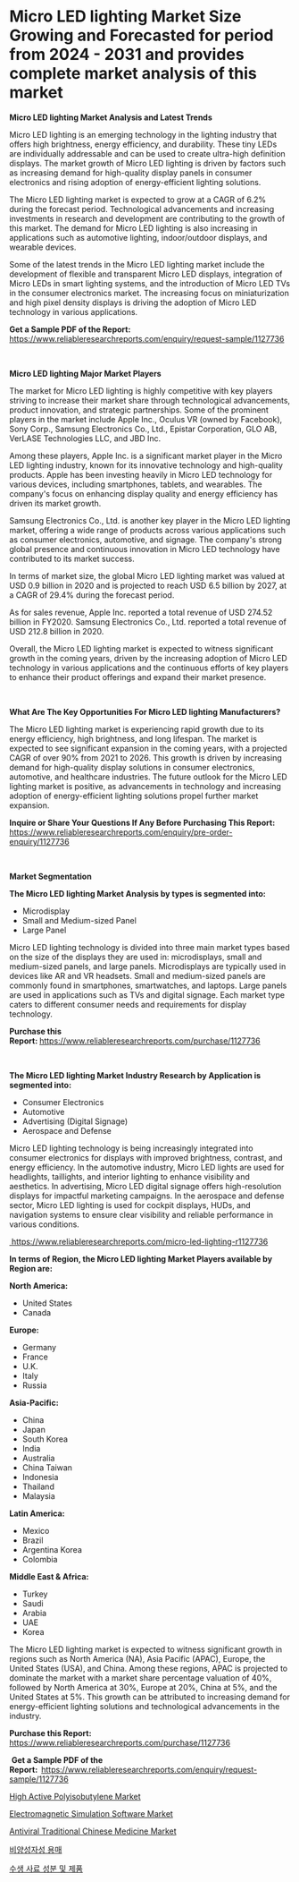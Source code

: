 <p><h1>Micro LED lighting Market Size Growing and Forecasted for period from 2024 - 2031 and provides complete market analysis of this market</h1></p><p><strong>Micro LED lighting Market Analysis and Latest Trends</strong></p>
<p><p>Micro LED lighting is an emerging technology in the lighting industry that offers high brightness, energy efficiency, and durability. These tiny LEDs are individually addressable and can be used to create ultra-high definition displays. The market growth of Micro LED lighting is driven by factors such as increasing demand for high-quality display panels in consumer electronics and rising adoption of energy-efficient lighting solutions.</p><p>The Micro LED lighting market is expected to grow at a CAGR of 6.2% during the forecast period. Technological advancements and increasing investments in research and development are contributing to the growth of this market. The demand for Micro LED lighting is also increasing in applications such as automotive lighting, indoor/outdoor displays, and wearable devices.</p><p>Some of the latest trends in the Micro LED lighting market include the development of flexible and transparent Micro LED displays, integration of Micro LEDs in smart lighting systems, and the introduction of Micro LED TVs in the consumer electronics market. The increasing focus on miniaturization and high pixel density displays is driving the adoption of Micro LED technology in various applications.</p></p>
<p><strong>Get a Sample PDF of the Report:&nbsp;</strong> <a href="https://www.reliableresearchreports.com/enquiry/request-sample/1127736">https://www.reliableresearchreports.com/enquiry/request-sample/1127736</a></p>
<p>&nbsp;</p>
<p><strong>Micro LED lighting Major Market Players</strong></p>
<p><p>The market for Micro LED lighting is highly competitive with key players striving to increase their market share through technological advancements, product innovation, and strategic partnerships. Some of the prominent players in the market include Apple Inc., Oculus VR (owned by Facebook), Sony Corp., Samsung Electronics Co., Ltd., Epistar Corporation, GLO AB, VerLASE Technologies LLC, and JBD Inc.</p><p>Among these players, Apple Inc. is a significant market player in the Micro LED lighting industry, known for its innovative technology and high-quality products. Apple has been investing heavily in Micro LED technology for various devices, including smartphones, tablets, and wearables. The company's focus on enhancing display quality and energy efficiency has driven its market growth.</p><p>Samsung Electronics Co., Ltd. is another key player in the Micro LED lighting market, offering a wide range of products across various applications such as consumer electronics, automotive, and signage. The company's strong global presence and continuous innovation in Micro LED technology have contributed to its market success.</p><p>In terms of market size, the global Micro LED lighting market was valued at USD 0.9 billion in 2020 and is projected to reach USD 6.5 billion by 2027, at a CAGR of 29.4% during the forecast period.</p><p>As for sales revenue, Apple Inc. reported a total revenue of USD 274.52 billion in FY2020. Samsung Electronics Co., Ltd. reported a total revenue of USD 212.8 billion in 2020.</p><p>Overall, the Micro LED lighting market is expected to witness significant growth in the coming years, driven by the increasing adoption of Micro LED technology in various applications and the continuous efforts of key players to enhance their product offerings and expand their market presence.</p></p>
<p>&nbsp;</p>
<p><strong>What Are The Key Opportunities For Micro LED lighting Manufacturers?</strong></p>
<p><p>The Micro LED lighting market is experiencing rapid growth due to its energy efficiency, high brightness, and long lifespan. The market is expected to see significant expansion in the coming years, with a projected CAGR of over 90% from 2021 to 2026. This growth is driven by increasing demand for high-quality display solutions in consumer electronics, automotive, and healthcare industries. The future outlook for the Micro LED lighting market is positive, as advancements in technology and increasing adoption of energy-efficient lighting solutions propel further market expansion.</p></p>
<p><strong>Inquire or Share Your Questions If Any Before Purchasing This Report:</strong> <a href="https://www.reliableresearchreports.com/enquiry/pre-order-enquiry/1127736">https://www.reliableresearchreports.com/enquiry/pre-order-enquiry/1127736</a></p>
<p>&nbsp;</p>
<p><strong>Market Segmentation</strong></p>
<p><strong>The Micro LED lighting Market Analysis by types is segmented into:</strong></p>
<p><ul><li>Microdisplay</li><li>Small and Medium-sized Panel</li><li>Large Panel</li></ul></p>
<p><p>Micro LED lighting technology is divided into three main market types based on the size of the displays they are used in: microdisplays, small and medium-sized panels, and large panels. Microdisplays are typically used in devices like AR and VR headsets. Small and medium-sized panels are commonly found in smartphones, smartwatches, and laptops. Large panels are used in applications such as TVs and digital signage. Each market type caters to different consumer needs and requirements for display technology.</p></p>
<p><strong>Purchase this Report:&nbsp;</strong><a href="https://www.reliableresearchreports.com/purchase/1127736">https://www.reliableresearchreports.com/purchase/1127736</a></p>
<p>&nbsp;</p>
<p><strong>The Micro LED lighting Market Industry Research by Application is segmented into:</strong></p>
<p><ul><li>Consumer Electronics</li><li>Automotive</li><li>Advertising (Digital Signage)</li><li>Aerospace and Defense</li></ul></p>
<p><p>Micro LED lighting technology is being increasingly integrated into consumer electronics for displays with improved brightness, contrast, and energy efficiency. In the automotive industry, Micro LED lights are used for headlights, taillights, and interior lighting to enhance visibility and aesthetics. In advertising, Micro LED digital signage offers high-resolution displays for impactful marketing campaigns. In the aerospace and defense sector, Micro LED lighting is used for cockpit displays, HUDs, and navigation systems to ensure clear visibility and reliable performance in various conditions.</p></p>
<p><a href="https://www.reliableresearchreports.com/micro-led-lighting-r1127736">&nbsp;https://www.reliableresearchreports.com/micro-led-lighting-r1127736</a></p>
<p><strong>In terms of Region, the Micro LED lighting Market Players available by Region are:</strong></p>
<p>
    <p> <strong> North America: </strong>
        <ul>
            <li>United States</li>
            <li>Canada</li>
        </ul>
        </p> 
    <p> <strong> Europe: </strong>
        <ul>
            <li>Germany</li>
            <li>France</li>
            <li>U.K.</li>
            <li>Italy</li>
            <li>Russia</li>
        </ul>
        </p> 
    <p> <strong> Asia-Pacific: </strong>
        <ul>
            <li>China</li>
            <li>Japan</li>
            <li>South Korea</li>
            <li>India</li>
            <li>Australia</li>
            <li>China Taiwan</li>
            <li>Indonesia</li>
            <li>Thailand</li>
            <li>Malaysia</li>
        </ul>
        </p> 
    <p> <strong> Latin America: </strong>
        <ul>
            <li>Mexico</li>
            <li>Brazil</li>
            <li>Argentina Korea</li>
            <li>Colombia</li>
        </ul>
        </p> 
    <p> <strong> Middle East & Africa: </strong>
        <ul>
            <li>Turkey</li>
            <li>Saudi</li>
            <li>Arabia</li>
            <li>UAE</li>
            <li>Korea</li>
        </ul>
    </p>
    </p>
<p><p>The Micro LED lighting market is expected to witness significant growth in regions such as North America (NA), Asia Pacific (APAC), Europe, the United States (USA), and China. Among these regions, APAC is projected to dominate the market with a market share percentage valuation of 40%, followed by North America at 30%, Europe at 20%, China at 5%, and the United States at 5%. This growth can be attributed to increasing demand for energy-efficient lighting solutions and technological advancements in the industry.</p></p>
<p><strong>Purchase this Report: </strong><a href="https://www.reliableresearchreports.com/purchase/1127736">https://www.reliableresearchreports.com/purchase/1127736</a></p>
<p>&nbsp;<strong>Get a Sample PDF of the Report:&nbsp;&nbsp;</strong><a href="https://www.reliableresearchreports.com/enquiry/request-sample/1127736">https://www.reliableresearchreports.com/enquiry/request-sample/1127736</a></p>
<p><strong></strong></p>
<p><p><a href="https://www.linkedin.com/pulse/high-active-polyisobutylene-market-furnishes-information-vcybe">High Active Polyisobutylene Market</a></p><p><a href="https://github.com/kathiaseamanalvaradovlprc2h/Market-Research-Report-List-2/blob/main/electromagnetic-simulation-software-market.md">Electromagnetic Simulation Software Market</a></p><p><a href="https://www.linkedin.com/pulse/antiviral-traditional-chinese-medicine-market-key-successful-g7bje">Antiviral Traditional Chinese Medicine Market</a></p><p><a href="https://github.com/royErdmtyan906778/Market-Research-Report-List-1/blob/main/614219251857.md">비양성자성 용매</a></p><p><a href="https://github.com/valroy852/Market-Research-Report-List-1/blob/main/522089551858.md">수생 사료 성분 및 제품</a></p></p>